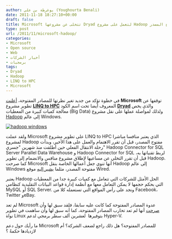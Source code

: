 ```yaml
---
author: يوغرطة بن علي (Youghourta Benali)
date: 2011-11-18 18:27:10+00:00
draft: false
title: Microsoft تتخلى عن مشروعها Dryad لتعمل على مشروع Hadoop مفتوح المصدر
type: post
url: /2011/11/microsoft-hadoop/
categories:
- Microsoft
- Open source
- Web
- أخبار الشركات
- برمجيات
tags:
- Dryad
- Hadoop
- LINQ to HPC
- Microsoft
---
```


في خطوة تؤكد من جديد تغير نظرتها للمصادر المفتوحة، [أعلنت](http://blogs.technet.com/b/windowshpc/archive/2011/11/11/hpc-pack-2008-r2-sp3-and-windows-azure-hpc-scheduler-released.aspx) **Microsoft** توقفها عن تطوير مشروع **[LINQ to HPC](http://blogs.technet.com/b/windowshpc/archive/2011/05/20/dryad-becomes-linq-to-hpc.aspx)** المعروف أيضا تحت اسم الكود **[Dryad](http://research.microsoft.com/en-us/projects/dryad/)** والذي يخص معالجة كميات كبيرة من المعطيات (Big Data) ولذلك لمواصلة عملها على نقل مشروع [Hadoop](http://en.wikipedia.org/wiki/Apache_Hadoop) إلى عالم Windows.




[![hadoop windows](http://www.it-scoop.com/wp-content/uploads/2011/11/hadoop-windows.jpg)
](http://www.it-scoop.com/wp-content/uploads/2011/11/hadoop-windows.jpg)




ولقد عملت Microsoft على تطوير مشروع LINQ to HPC الذي يعتبر منافسا مباشرا لمشروع Hadoop مفتوح المصدر، قبل أن تقرر الاهتمام والعمل على هذا الأخير، وبدأت رحلة الانتقال الفعلي حين أطلقت منذ شهرين "جسري" Hadoop Connector for SQL Server Parallel Data Warehouse و Hadoop Connector for SQL لربط تقنياتها به، قبل أن تقرر التخلي عن مساعيها لإطلاق مشروع منافس والانضمام إلى تطوير Hadoop. كما صرحت Microsoft أنها تنوي جعل أعمالها الخاصة بنقل Hadoop إلى عالم Windows مفتوحة المصدر، مثلما [يشير إليه](http://www.wired.com/wiredenterprise/2011/10/microsoft-and-hadoop/) موقع Wired.




يعتبر Hadoop الحل الأمثل للشركات التي تتعامل مع كميات كبيرة جدا من المعطيات التي بحكم حجمها لا يمكن التعامل معها مع أنظمة إدارة قواعد البيانات التقليدية كنظامي MySQL أو SQL Server. ونجد على رأس المواقع التي تستعمله كلا من Facebook، Twitter وeBay.




لم تعد Microsoft عدوة المصادر المفتوحة كما كانت عليه سابقا، فلقد سبق لها وأن [صرحت](../2011/05/microsoft-open-source/) أنها لم تعد تحارب المصادر المفتوحة، كما أنه سبق لها وأن ساهمت في تطوير نواة Linux بتوفيرها  لعشرين ألف سطر برمجي لدعم Hyper-V.




ما رأيك حول دعم Microsoft للمصادر المفتوحة؟ هل ذلك راجع لضعف الشركة؟ أم لازديادها حكمةً ؟
